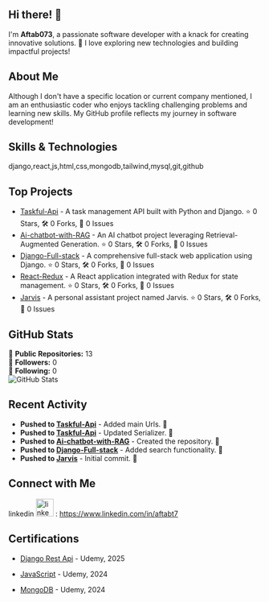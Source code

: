 ## Hi there! 👋

I'm **Aftab073**, a passionate software developer with a knack for creating innovative solutions. 🌟 I love exploring new technologies and building impactful projects!

## About Me

Although I don't have a specific location or current company mentioned, I am an enthusiastic coder who enjoys tackling challenging problems and learning new skills. My GitHub profile reflects my journey in software development!

## Skills & Technologies

django,react,js,html,css,mongodb,tailwind,mysql,git,github

## Top Projects

- [Taskful-Api](https://github.com/Aftab073/Taskful-Api) - A task management API built with Python and Django. ⭐️ 0 Stars, 🛠️ 0 Forks, 🐛 0 Issues
- [Ai-chatbot-with-RAG](https://github.com/Aftab073/Ai-chatbot-with-RAG) - An AI chatbot project leveraging Retrieval-Augmented Generation. ⭐️ 0 Stars, 🛠️ 0 Forks, 🐛 0 Issues
- [Django-Full-stack](https://github.com/Aftab073/Django-Full-stack) - A comprehensive full-stack web application using Django. ⭐️ 0 Stars, 🛠️ 0 Forks, 🐛 0 Issues
- [React-Redux](https://github.com/Aftab073/React-Redux) - A React application integrated with Redux for state management. ⭐️ 0 Stars, 🛠️ 0 Forks, 🐛 0 Issues
- [Jarvis](https://github.com/Aftab073/Jarvis) - A personal assistant project named Jarvis. ⭐️ 0 Stars, 🛠️ 0 Forks, 🐛 0 Issues

## GitHub Stats

🔹 **Public Repositories:** 13  
🔹 **Followers:** 0  
🔹 **Following:** 0  
 ![GitHub Stats](https://github-readme-stats.vercel.app/api?username=Aftab073&show_icons=true&theme=radical)

## Recent Activity

- **Pushed to [Taskful-Api](https://github.com/Aftab073/Taskful-Api)** - Added main Urls. 📝  
- **Pushed to [Taskful-Api](https://github.com/Aftab073/Taskful-Api)** - Updated Serializer. 📝  
- **Pushed to [Ai-chatbot-with-RAG](https://github.com/Aftab073/Ai-chatbot-with-RAG)** - Created the repository. 📝  
- **Pushed to [Django-Full-stack](https://github.com/Aftab073/Django-Full-stack)** - Added search functionality. 📝  
- **Pushed to [Jarvis](https://github.com/Aftab073/Jarvis)** - Initial commit. 📝

## Connect with Me

linkedin <img src="https://img.shields.io/static/v1?message=LinkedIn&logo=linkedin&label=&color=0077B5&logoColor=white&labelColor=&style=for-the-badge" height="35" alt="linkedin logo"  /> : https://www.linkedin.com/in/aftabt7

## Certifications

- [Django Rest Api](https://www.udemy.com/certificate/UC-391f811f-7cd3-49e2-add8-dc18a7da09ae/) - Udemy, 2025

- [JavaScript](https://www.udemy.com/certificate/UC-d47c37e1-ef2b-484d-a3d5-06ccf7173dc6/) - Udemy, 2024

- [MongoDB](https://www.udemy.com/certificate/UC-fecd555e-49b5-4c22-8f5a-00cea1fe5905/) - Udemy, 2024
